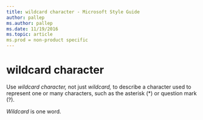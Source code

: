 ```yaml
---
title: wildcard character - Microsoft Style Guide
author: pallep
ms.author: pallep
ms.date: 11/19/2016
ms.topic: article
ms.prod = non-product specific
---
```


# wildcard character

Use *wildcard character,* not just *wildcard,* to describe a character used to represent one or many characters, such as the asterisk (\*) or question mark (?).

*Wildcard* is one word.
